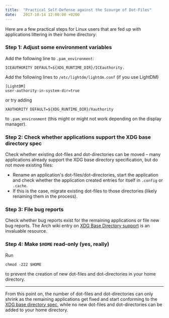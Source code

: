 ```yaml
---
title:  "Practical Self-Defense against the Scourge of Dot-Files"
date:   2017-10-14 12:00:00 +0200
---
```


Here are a few practical steps for Linux users that are fed up with applications littering in their home directory:

### Step 1: Adjust some environment variables

Add the following line to `.pam_environment`:

    ICEAUTHORITY DEFAULT=${XDG_RUNTIME_DIR}/ICEauthority.

Add the following lines to `/etc/lightdm/lightdm.conf` (if you use LightDM)

    [LightDM]
    user-authority-in-system-dir=true

or try adding

    XAUTHORITY DEFAULT=${XDG_RUNTIME_DIR}/Xauthority

to `.pam_environment` (this might or might not work depending on the display manager).

### Step 2: Check whether applications support the XDG base directory spec

Check whether existing dot-files and dot-directories can be moved –
many applications already support the XDG base directory specification,
but do not move existing files:

  - Rename an application's dot-files/dot-directories, start the application and check whether the
    application created entries for itself in `.config` or `.cache`.
  - If this is the case, migrate existing dot-files to those directories
    (likely renaming them in the process).

### Step 3: File bug reports

Check whether bug reports exist for the remaining applications or file new bug reports.
  The Arch wiki entry on
  [XDG Base Directory support](https://wiki.archlinux.org/index.php/XDG_Base_Directory_support)
  is an invaluable resource.

### Step 4: Make `$HOME` read-only (yes, really)

Run

    chmod -222 $HOME

to prevent the creation of new dot-files and dot-directories in your home directory.

----

From this point on, the number of dot-files and dot-directories can only shrink
as the remaining applications get fixed and start conforming to the
[XDG base directory spec](https://standards.freedesktop.org/basedir-spec/basedir-spec-latest.html),
while no new dot-files and dot-directories can be added to your
home directory.
